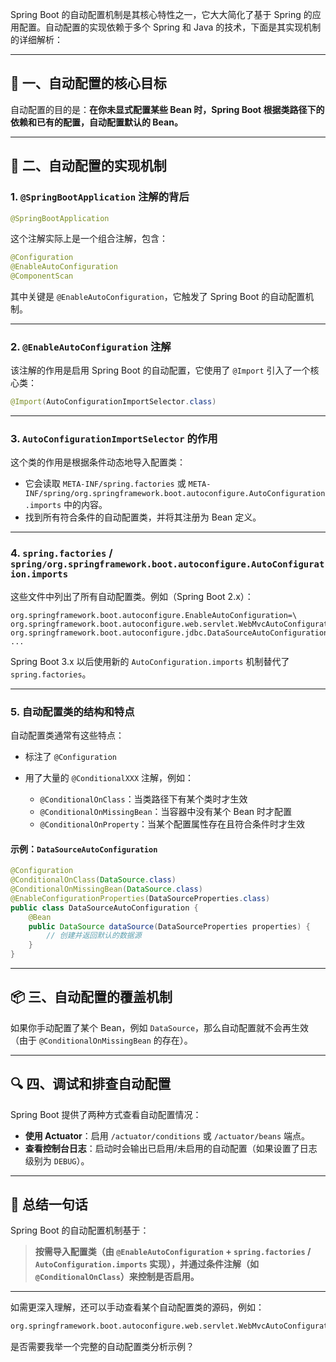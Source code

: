 Spring Boot 的自动配置机制是其核心特性之一，它大大简化了基于 Spring 的应用配置。自动配置的实现依赖于多个 Spring 和 Java 的技术，下面是其实现机制的详细解析：

---

## 🌱 一、自动配置的核心目标

自动配置的目的是：**在你未显式配置某些 Bean 时，Spring Boot 根据类路径下的依赖和已有的配置，自动配置默认的 Bean。**

---

## 🔧 二、自动配置的实现机制

### 1. **`@SpringBootApplication` 注解的背后**

```java
@SpringBootApplication
```

这个注解实际上是一个组合注解，包含：

```java
@Configuration
@EnableAutoConfiguration
@ComponentScan
```

其中关键是 `@EnableAutoConfiguration`，它触发了 Spring Boot 的自动配置机制。

---

### 2. **`@EnableAutoConfiguration` 注解**

该注解的作用是启用 Spring Boot 的自动配置，它使用了 `@Import` 引入了一个核心类：

```java
@Import(AutoConfigurationImportSelector.class)
```

---

### 3. **`AutoConfigurationImportSelector` 的作用**

这个类的作用是根据条件动态地导入配置类：

* 它会读取 `META-INF/spring.factories` 或 `META-INF/spring/org.springframework.boot.autoconfigure.AutoConfiguration.imports` 中的内容。
* 找到所有符合条件的自动配置类，并将其注册为 Bean 定义。

---

### 4. **`spring.factories` / `spring/org.springframework.boot.autoconfigure.AutoConfiguration.imports`**

这些文件中列出了所有自动配置类。例如（Spring Boot 2.x）：

```properties
org.springframework.boot.autoconfigure.EnableAutoConfiguration=\
org.springframework.boot.autoconfigure.web.servlet.WebMvcAutoConfiguration,\
org.springframework.boot.autoconfigure.jdbc.DataSourceAutoConfiguration,\
...
```

Spring Boot 3.x 以后使用新的 `AutoConfiguration.imports` 机制替代了 `spring.factories`。

---

### 5. **自动配置类的结构和特点**

自动配置类通常有这些特点：

* 标注了 `@Configuration`
* 用了大量的 `@ConditionalXXX` 注解，例如：

  * `@ConditionalOnClass`：当类路径下有某个类时才生效
  * `@ConditionalOnMissingBean`：当容器中没有某个 Bean 时才配置
  * `@ConditionalOnProperty`：当某个配置属性存在且符合条件时才生效

#### 示例：`DataSourceAutoConfiguration`

```java
@Configuration
@ConditionalOnClass(DataSource.class)
@ConditionalOnMissingBean(DataSource.class)
@EnableConfigurationProperties(DataSourceProperties.class)
public class DataSourceAutoConfiguration {
    @Bean
    public DataSource dataSource(DataSourceProperties properties) {
        // 创建并返回默认的数据源
    }
}
```

---

## 📦 三、自动配置的覆盖机制

如果你手动配置了某个 Bean，例如 `DataSource`，那么自动配置就不会再生效（由于 `@ConditionalOnMissingBean` 的存在）。

---

## 🔍 四、调试和排查自动配置

Spring Boot 提供了两种方式查看自动配置情况：

* **使用 Actuator**：启用 `/actuator/conditions` 或 `/actuator/beans` 端点。
* **查看控制台日志**：启动时会输出已启用/未启用的自动配置（如果设置了日志级别为 `DEBUG`）。

---

## 🧠 总结一句话

Spring Boot 的自动配置机制基于：

> **按需导入配置类（由 `@EnableAutoConfiguration` + `spring.factories` / `AutoConfiguration.imports` 实现），并通过条件注解（如 `@ConditionalOnClass`）来控制是否启用。**

---

如需更深入理解，还可以手动查看某个自动配置类的源码，例如：

```bash
org.springframework.boot.autoconfigure.web.servlet.WebMvcAutoConfiguration
```

是否需要我举一个完整的自动配置类分析示例？
